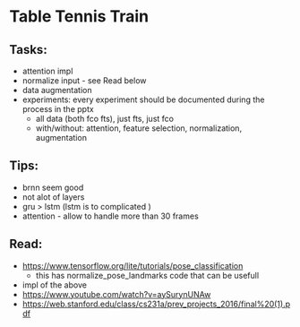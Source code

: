 # Table Tennis Train 


## Tasks:
- attention impl
- normalize input - see Read below
- data augmentation
- experiments: every experiment should be documented during the process in the pptx
	- all data (both fco fts), just fts, just fco 
    - with/without: attention, feature selection, normalization, augmentation

## Tips:
- brnn seem good
- not alot of layers
- gru > lstm (lstm is to complicated )
- attention - allow to handle more than 30 frames

## Read:
- https://www.tensorflow.org/lite/tutorials/pose_classification
  - this has normalize_pose_landmarks code that can be usefull
- impl of the above
- https://www.youtube.com/watch?v=aySurynUNAw
- https://web.stanford.edu/class/cs231a/prev_projects_2016/final%20(1).pdf
